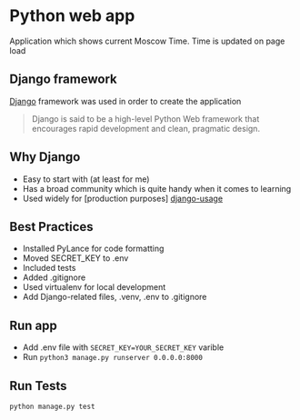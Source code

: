 # Python web app

Application which shows current Moscow Time. Time is updated on page load

## Django framework

[Django][python-django] framework was used in order to create the application

> Django is said to be a high-level Python Web framework that encourages rapid development and clean, pragmatic design.

## Why Django

- Easy to start with (at least for me)
- Has a broad community which is quite handy when it comes to learning
- Used widely for [production purposes] [django-usage]

## Best Practices

- Installed PyLance for code formatting
- Moved SECRET_KEY to .env
- Included tests
- Added .gitignore
- Used virtualenv for local development
- Add Django-related files, .venv, .env to .gitignore

## Run app

- Add .env file with `SECRET_KEY=YOUR_SECRET_KEY` varible
- Run `python3 manage.py runserver 0.0.0.0:8000`

## Run Tests

`python manage.py test`

[python-django]: https://wiki.python.org/moin/WebFrameworks
[django-usage]: https://careerkarma.com/blog/companies-that-use-django/
